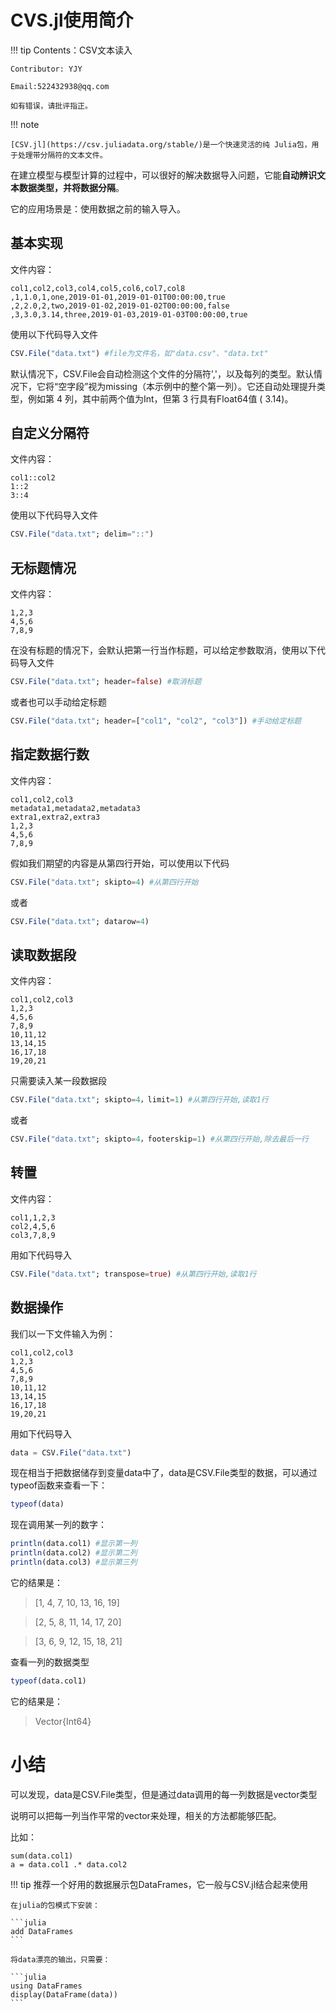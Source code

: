# CVS.jl使用简介

!!! tip
    Contents：CSV文本读入

    Contributor: YJY

    Email:522432938@qq.com

    如有错误，请批评指正。

!!! note

    [CSV.jl](https://csv.juliadata.org/stable/)是一个快速灵活的纯 Julia包，用于处理带分隔符的文本文件。

在建立模型与模型计算的过程中，可以很好的解决数据导入问题，它能**自动辨识文本数据类型，并将数据分隔**。

它的应用场景是：使用数据之前的输入导入。

## 基本实现

文件内容：
```file
col1,col2,col3,col4,col5,col6,col7,col8
,1,1.0,1,one,2019-01-01,2019-01-01T00:00:00,true
,2,2.0,2,two,2019-01-02,2019-01-02T00:00:00,false
,3,3.0,3.14,three,2019-01-03,2019-01-03T00:00:00,true
```
使用以下代码导入文件
```julia
CSV.File("data.txt") #file为文件名，如"data.csv"、"data.txt"
```
默认情况下，CSV.File会自动检测这个文件的分隔符','，以及每列的类型。默认情况下，它将“空字段”视为missing（本示例中的整个第一列）。它还自动处理提升类型，例如第 4 列，其中前两个值为Int，但第 3 行具有Float64值 ( 3.14)。

## 自定义分隔符
文件内容：
```file
col1::col2
1::2
3::4
```
使用以下代码导入文件
```julia
CSV.File("data.txt"; delim="::")
```

## 无标题情况
文件内容：
```file
1,2,3
4,5,6
7,8,9
```
在没有标题的情况下，会默认把第一行当作标题，可以给定参数取消，使用以下代码导入文件
```julia
CSV.File("data.txt"; header=false) #取消标题
```
或者也可以手动给定标题
```julia
CSV.File("data.txt"; header=["col1", "col2", "col3"]) #手动给定标题
```

## 指定数据行数
文件内容：
```file
col1,col2,col3
metadata1,metadata2,metadata3
extra1,extra2,extra3
1,2,3
4,5,6
7,8,9
```
假如我们期望的内容是从第四行开始，可以使用以下代码
```julia
CSV.File("data.txt"; skipto=4) #从第四行开始
```
或者
```julia
CSV.File("data.txt"; datarow=4)
```

## 读取数据段
文件内容：
```file
col1,col2,col3
1,2,3
4,5,6
7,8,9
10,11,12
13,14,15
16,17,18
19,20,21
```
只需要读入某一段数据段
```julia
CSV.File("data.txt"; skipto=4，limit=1) #从第四行开始,读取1行
```
或者
```julia
CSV.File("data.txt"; skipto=4，footerskip=1) #从第四行开始,除去最后一行
```

## 转置

文件内容：
```file
col1,1,2,3
col2,4,5,6
col3,7,8,9
```
用如下代码导入
```julia
CSV.File("data.txt"; transpose=true) #从第四行开始,读取1行
```

## 数据操作

我们以一下文件输入为例：
```file
col1,col2,col3
1,2,3
4,5,6
7,8,9
10,11,12
13,14,15
16,17,18
19,20,21
```
用如下代码导入
```julia
data = CSV.File("data.txt") 
```
现在相当于把数据储存到变量data中了，data是CSV.File类型的数据，可以通过typeof函数来查看一下：
```julia
typeof(data)
```
现在调用某一列的数字：
```julia
println(data.col1) #显示第一列
println(data.col2) #显示第二列
println(data.col3) #显示第三列
```
它的结果是：
>[1, 4, 7, 10, 13, 16, 19]

>[2, 5, 8, 11, 14, 17, 20]

>[3, 6, 9, 12, 15, 18, 21]

查看一列的数据类型
```julia
typeof(data.col1)
```
它的结果是：
>Vector{Int64}
# 小结
可以发现，data是CSV.File类型，但是通过data调用的每一列数据是vector类型

说明可以把每一列当作平常的vector来处理，相关的方法都能够匹配。

比如：
```
sum(data.col1)
a = data.col1 .* data.col2
```

!!! tip
    推荐一个好用的数据展示包DataFrames，它一般与CSV.jl结合起来使用

    在julia的包模式下安装：

    ```julia
    add DataFrames
    ```

    将data漂亮的输出，只需要：

    ```julia
    using DataFrames
    display(DataFrame(data))
    ```
